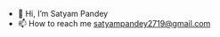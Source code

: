 - 👋 Hi, I’m Satyam Pandey
- 📫 How to reach me satyampandey2719@gmail.com

<!---
satyampandey97610/satyampandey97610 is a ✨ special ✨ repository because its `README.md` (this file) appears on your GitHub profile.
You can click the Preview link to take a look at your changes.
--->
